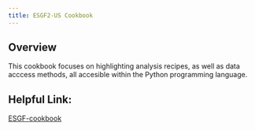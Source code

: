 ```yaml
---
title: ESGF2-US Cookbook
---
```

## Overview
This cookbook focuses on highlighting analysis recipes, as well as data acccess methods, all accesible within the Python programming language.

## Helpful Link:
[ESGF-cookbook](https://projectpythia.org/esgf-cookbook/)